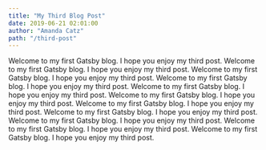 ```yaml
---
title: "My Third Blog Post"
date: 2019-06-21 02:01:00
author: "Amanda Catz"
path: "/third-post"
---
```


Welcome to my first Gatsby blog. I hope you enjoy my third post. Welcome to my first Gatsby blog. I hope you enjoy my third post. Welcome to my first Gatsby blog. I hope you enjoy my third post. Welcome to my first Gatsby blog. I hope you enjoy my third post. Welcome to my first Gatsby blog. I hope you enjoy my third post. Welcome to my first Gatsby blog. I hope you enjoy my third post. Welcome to my first Gatsby blog. I hope you enjoy my third post. Welcome to my first Gatsby blog. I hope you enjoy my third post. Welcome to my first Gatsby blog. I hope you enjoy my third post. Welcome to my first Gatsby blog. I hope you enjoy my third post. Welcome to my first Gatsby blog. I hope you enjoy my third post.
